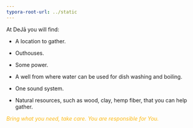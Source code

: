 ```yaml
---
typora-root-url: ../static
---
```


At DeJā you will find:

- A location to gather.

- Outhouses.

- Some power.

- A well from where water can be used for dish washing and boiling.

- One sound system.

- Natural resources, such as wood, clay, hemp fiber, that you can help gather.



<span style="color:#fdb913;">*Bring what you need, take care.*  *You are responsible for You.*</span>

